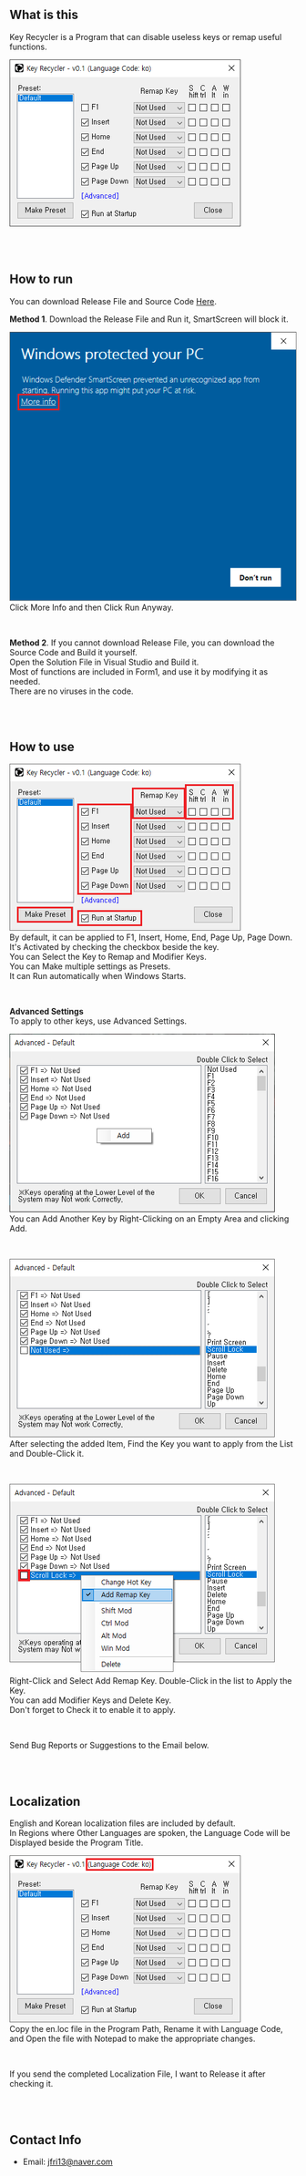 ## What is this
Key Recycler is a Program that can disable useless keys or remap useful functions.

![01](Images/01.png)

<br><br>

## How to run
You can download Release File and Source Code [Here](https://github.com/jfri13/Key-Recycler/releases).

**Method 1**. Download the Release File and Run it, SmartScreen will block it.

![smartscreen](Images/smartscreen.png)\
Click More Info and then Click Run Anyway.

<br>

**Method 2**. If you cannot download Release File, you can download the Source Code and Build it yourself.\
Open the Solution File in Visual Studio and Build it.\
Most of functions are included in Form1, and use it by modifying it as needed.\
There are no viruses in the code.

<br><br>

## How to use
![02](Images/02.png)\
By default, it can be applied to F1, Insert, Home, End, Page Up, Page Down.\
It's Activated by checking the checkbox beside the key.\
You can Select the Key to Remap and Modifier Keys.\
You can Make multiple settings as Presets.\
It can Run automatically when Windows Starts.

<br>

**Advanced Settings**\
To apply to other keys, use Advanced Settings.

![03](Images/03.png)\
You can Add Another Key by Right-Clicking on an Empty Area and clicking Add.

<br>

![04](Images/04.png)\
After selecting the added Item, Find the Key you want to apply from the List and Double-Click it.

<br>

![05](Images/05.png)\
Right-Click and Select Add Remap Key. Double-Click in the list to Apply the Key.\
You can add Modifier Keys and Delete Key.\
Don't forget to Check it to enable it to apply.

<br>

Send Bug Reports or Suggestions to the Email below.

<br><br>

## Localization
English and Korean localization files are included by default.\
In Regions where Other Languages ​​are spoken, the Language Code will be Displayed beside the Program Title.

![06](Images/06.png)\
Copy the en.loc file in the Program Path, Rename it with Language Code, and Open the file with Notepad to make the appropriate changes.

<br>

If you send the completed Localization File, I want to Release it after checking it.

<br><br>

## Contact Info
* Email: jfri13@naver.com